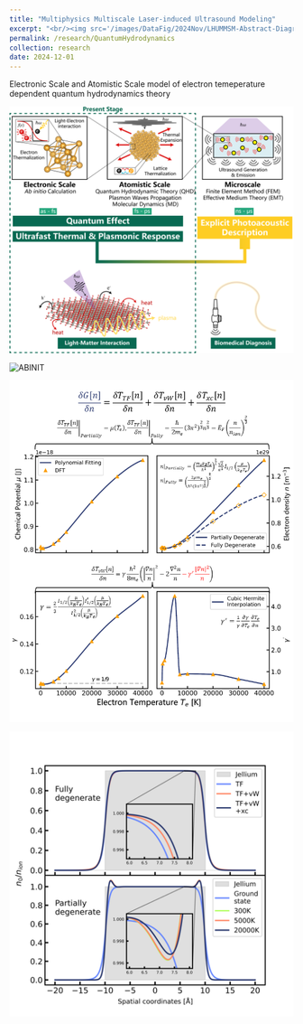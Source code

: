 ```yaml
---
title: "Multiphysics Multiscale Laser-induced Ultrasound Modeling"
excerpt: "<br/><img src='/images/DataFig/2024Nov/LHUMMSM-Abstract-Diagram_low.png'>"
permalink: /research/QuantumHydrodynamics
collection: research
date: 2024-12-01
---
```

Electronic Scale and Atomistic Scale model of electron temeperature dependent quantum hydrodynamics theory

![Abstract](/images/DataFig/2024Nov/LHUMMSM-Abstract-Diagram_low.png)

![ABINIT](/images/DataFig/2024Nov/AuABINITData.png)

![QHTPara](/images/DataFig/2024Nov/QHTParametersElecTempDepen.png)

![Comparison](/images/DataFig/2024Nov/Comparison_bothTrans.png)